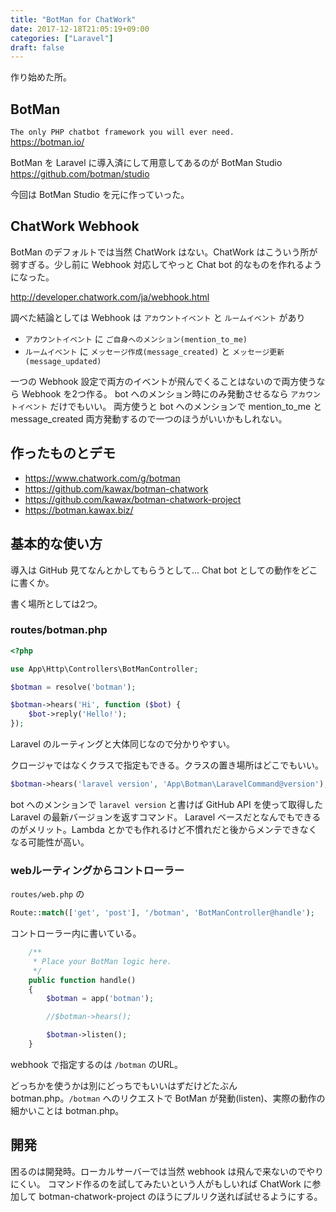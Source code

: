 ```yaml
---
title: "BotMan for ChatWork"
date: 2017-12-18T21:05:19+09:00
categories: ["Laravel"]
draft: false
---
```


作り始めた所。

## BotMan
`The only PHP chatbot framework you will ever need.`  
https://botman.io/

BotMan を Laravel に導入済にして用意してあるのが BotMan Studio  
https://github.com/botman/studio

今回は BotMan Studio を元に作っていった。

## ChatWork Webhook
BotMan のデフォルトでは当然 ChatWork はない。ChatWork はこういう所が弱すぎる。少し前に Webhook 対応してやっと Chat bot 的なものを作れるようになった。

http://developer.chatwork.com/ja/webhook.html

調べた結論としては Webhook は `アカウントイベント` と `ルームイベント` があり

- `アカウントイベント` に `ご自身へのメンション(mention_to_me)`
- `ルームイベント` に `メッセージ作成(message_created)` と `メッセージ更新(message_updated)`

一つの Webhook 設定で両方のイベントが飛んでくることはないので両方使うなら Webhook を2つ作る。
bot へのメンション時にのみ発動させるなら `アカウントイベント` だけでもいい。
両方使うと bot へのメンションで mention_to_me と message_created 両方発動するので一つのほうがいいかもしれない。

## 作ったものとデモ
- https://www.chatwork.com/g/botman
- https://github.com/kawax/botman-chatwork
- https://github.com/kawax/botman-chatwork-project
- https://botman.kawax.biz/

## 基本的な使い方
導入は GitHub 見てなんとかしてもらうとして…
Chat bot としての動作をどこに書くか。

書く場所としては2つ。

### routes/botman.php

```php
<?php

use App\Http\Controllers\BotManController;

$botman = resolve('botman');

$botman->hears('Hi', function ($bot) {
    $bot->reply('Hello!');
});
```

Laravel のルーティングと大体同じなので分かりやすい。

クロージャではなくクラスで指定もできる。クラスの置き場所はどこでもいい。

```php
$botman->hears('laravel version', 'App\Botman\LaravelCommand@version');
```

bot へのメンションで `laravel version` と書けば GitHub API を使って取得した Laravel の最新バージョンを返すコマンド。
Laravel ベースだとなんでもできるのがメリット。Lambda とかでも作れるけど不慣れだと後からメンテできなくなる可能性が高い。

### webルーティングからコントローラー
`routes/web.php` の

```php
Route::match(['get', 'post'], '/botman', 'BotManController@handle');
```

コントローラー内に書いている。

```php
    /**
     * Place your BotMan logic here.
     */
    public function handle()
    {
        $botman = app('botman');

        //$botman->hears();

        $botman->listen();
    }
```

webhook で指定するのは `/botman` のURL。

どっちかを使うかは別にどっちでもいいはずだけどたぶん botman.php。`/botman` へのリクエストで BotMan が発動(listen)、実際の動作の細かいことは botman.php。

## 開発
困るのは開発時。ローカルサーバーでは当然 webhook は飛んで来ないのでやりにくい。
コマンド作るのを試してみたいという人がもしいれば ChatWork に参加して botman-chatwork-project のほうにプルリク送れば試せるようにする。
